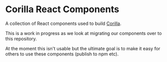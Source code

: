 # Corilla React Components

A collection of React components used to build [Corilla](http://corilla.com).

This is a work in progress as we look at migrating our components over to this repository.

At the moment this isn't usable but the ultimate goal is to make it easy for others to use these components (publish to npm etc).
